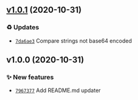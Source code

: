 ## [v1.0.1](https://github.com/AnandChowdhary/events-summary/compare/v1.0.0...v1.0.1) (2020-10-31)

### ♻️ Updates

- [`7da6ae3`](https://github.com/AnandChowdhary/events-summary/commit/7da6ae3)  Compare strings not base64 encoded

## v1.0.0 (2020-10-31)

### ✨ New features

- [`7967377`](https://github.com/AnandChowdhary/events-summary/commit/7967377)  Add README.md updater
